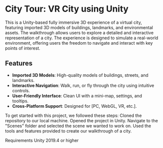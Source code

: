 
# City Tour: VR City using Unity

This is a Unity-based fully immersive 3D experience of a virtual city, featuring imported 3D models of buildings, landmarks, and environmental assets. The walkthrough allows users to explore a detailed and interactive representation of a city. The experience is designed to simulate a real-world environment, offering users the freedom to navigate and interact with key points of interest.

## Features
- **Imported 3D Models**: High-quality models of buildings, streets, and landmarks.
- **Interactive Navigation**: Walk, run, or fly through the city using intuitive controls.
- **User-Friendly Interface**: Clean UI with a mini-map, settings, and tooltips.
- **Cross-Platform Support**: Designed for [PC, WebGL, VR, etc.].


To get started with this project, we followed these steps:
Cloned the repository to our local machine.
Opened the project in Unity.
Navigate to the "Scenes" folder and selected the scene we wanted to work on.
Used the tools and features provided to create our walkthrough of a city.

Requirements
Unity 2019.4 or higher
